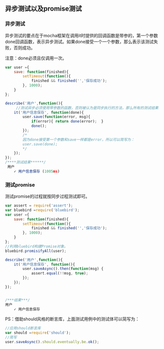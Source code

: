 ## 异步测试以及promise测试

### 异步测试

异步测试的要点在于mocha框架在调用it时提供的回调函数是带参的，第一个参数done回调函数，表示异步测试。如果done接受一个一个参数，那么表示该测试失败，否则成功。

注意：done必须且仅调用一次。

````javascript
var user ={
    save: function(finished){
        setTimeout(function(){
            finished && finished('','保存成功');
        }, 1000);
    }
};

describe('用户',function(){
     //测试异步必须使用带参数的函数，否则被认为是同步执行的方法，那么所有的测试结果都为正确
    it('用户信息保存', function(done){
        user.save(function(error, msg){
            if(error){ return done(error);  }
            done();
        });
        /*
        因为done接受第一个参数和save一样都是error，所以可以简写为：
        user.save(done);
        */
    });
});
/****测试结果******/
 用户
    ✓ 用户信息保存 (1005ms)
````





### 测试promise

测试promise的过程就按同步过程测试即可。

```javascript
var assert = require('assert');
var bluebird =require('bluebird');
var user ={
    save: function(finished){
        setTimeout(function(){
            finished && finished('','保存成功');
        }, 1000);
    }
};
//利用bluebird构建Promise对象。
bluebird.promisifyAll(user);

describe('用户',function(){
    it('用户信息保存', function(){
        user.saveAsync().then(function(msg) {
            assert.equal(!!msg, true);
        });
    });
});


/***结果***/
用户
    ✓ 用户信息保存
```

PS：借助should风格的断言库，上面测试用例中的测试体可以简写为：

```javascript
//应用should断言库
var should =require('should');
//简写
user.saveAsync().should.eventually.be.ok();
```

